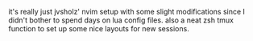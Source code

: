 it's really just jvsholz' nvim setup with some slight modifications since I didn't bother to spend days on lua config files. also a neat zsh tmux function to set up some nice layouts for new sessions.
